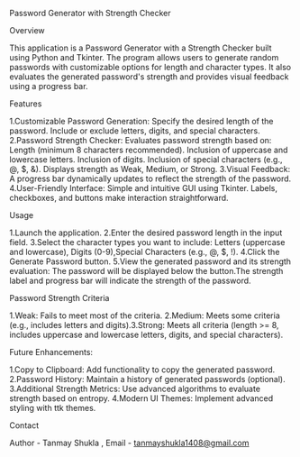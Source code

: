 Password Generator with Strength Checker

Overview

This application is a Password Generator with a Strength Checker built using Python and Tkinter. The program allows users to generate random passwords with customizable options for length and character types. It also evaluates the generated password's strength and provides visual feedback using a progress bar.

Features

1.Customizable Password Generation:
Specify the desired length of the password.
Include or exclude letters, digits, and special characters.
2.Password Strength Checker:
Evaluates password strength based on:
Length (minimum 8 characters recommended).
Inclusion of uppercase and lowercase letters.
Inclusion of digits.
Inclusion of special characters (e.g., @, $, &).
Displays strength as Weak, Medium, or Strong.
3.Visual Feedback:
A progress bar dynamically updates to reflect the strength of the password.
4.User-Friendly Interface:
Simple and intuitive GUI using Tkinter.
Labels, checkboxes, and buttons make interaction straightforward.

Usage

1.Launch the application.
2.Enter the desired password length in the input field.
3.Select the character types you want to include:
Letters (uppercase and lowercase),
Digits (0-9),Special Characters (e.g., @, $, !).
4.Click the Generate Password button.
5.View the generated password and its strength evaluation: The password will be displayed below the button.The strength label and progress bar will indicate the strength of the password.

Password Strength Criteria

1.Weak:
Fails to meet most of the criteria.
2.Medium:
Meets some criteria (e.g., includes letters and digits).3.Strong:
Meets all criteria (length >= 8, includes uppercase and lowercase letters, digits, and special characters).

Future Enhancements:

1.Copy to Clipboard: Add functionality to copy the generated password.
2.Password History: Maintain a history of generated passwords (optional).
3.Additional Strength Metrics: Use advanced algorithms to evaluate strength based on entropy.
4.Modern UI Themes: Implement advanced styling with ttk themes.

Contact

Author - Tanmay Shukla , Email - tanmayshukla1408@gmail.com
